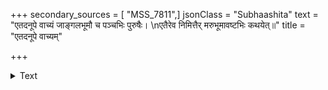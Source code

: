 +++
secondary_sources = [ "MSS_7811",]
jsonClass = "Subhaashita"
text = "एतदनूपे वाच्यं जाङ्गलभूमौ च पञ्चभिः पुरुषैः।  \nएतैरेव निमित्तैर् मरुभूमावष्टभिः कथयेत्॥"
title = "एतदनूपे वाच्यम्"

+++

<details><summary>Text</summary>

एतदनूपे वाच्यं जाङ्गलभूमौ च पञ्चभिः पुरुषैः।  
एतैरेव निमित्तैर् मरुभूमावष्टभिः कथयेत्॥
</details>
